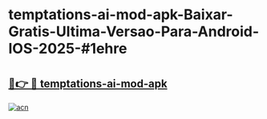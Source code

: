 # temptations-ai-mod-apk-Baixar-Gratis-Ultima-Versao-Para-Android-IOS-2025-#1ehre

# <h2><a href="https://ainizakaria.my?title=temptations-ai-mod-apk&ref=24M">🔗👉 🔴 temptations-ai-mod-apk</a></h2>

[![acn](https://github.com/user-attachments/assets/0f9c940e-d8b0-45ae-aac7-cd30a18b3e1c)](https://ainizakaria.my?title=temptations-ai-mod-apk&ref=24M)

